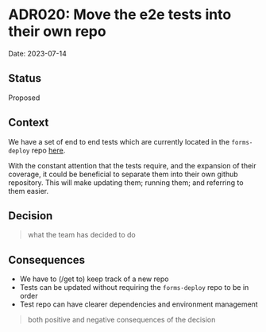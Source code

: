 # ADR020: Move the e2e tests into their own repo

Date: 2023-07-14

## Status

Proposed

## Context

We have a set of end to end tests which are currently located in the `forms-deploy` repo [here](https://github.com/alphagov/forms-deploy/tree/main/capybara).

With the constant attention that the tests require, and the expansion of their coverage, it could be beneficial to separate them into their own github repository. This will make updating them; running them; and referring to them easier. 

## Decision

> what the team has decided to do

## Consequences

 - We have to (/get to) keep track of a new repo
 - Tests can be updated without requiring the `forms-deploy` repo to be in order
 - Test repo can have clearer dependencies and environment management


> both positive and negative consequences of the decision
